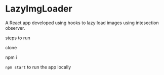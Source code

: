 # LazyImgLoader
A React app developed using hooks to lazy load images using intesection observer.

steps to run

clone

npm i

`npm start` to run the app locally
